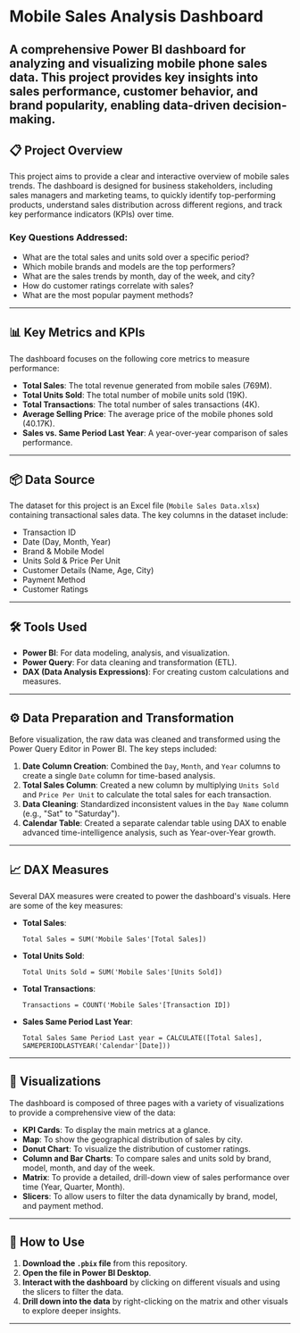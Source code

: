 # Mobile Sales Analysis Dashboard

A comprehensive Power BI dashboard for analyzing and visualizing mobile phone sales data. This project provides key insights into sales performance, customer behavior, and brand popularity, enabling data-driven decision-making.
---

## 📋 Project Overview

This project aims to provide a clear and interactive overview of mobile sales trends. The dashboard is designed for business stakeholders, including sales managers and marketing teams, to quickly identify top-performing products, understand sales distribution across different regions, and track key performance indicators (KPIs) over time.

### Key Questions Addressed:
* What are the total sales and units sold over a specific period?
* Which mobile brands and models are the top performers?
* What are the sales trends by month, day of the week, and city?
* How do customer ratings correlate with sales?
* What are the most popular payment methods?

---

## 📊 Key Metrics and KPIs

The dashboard focuses on the following core metrics to measure performance:

* **Total Sales**: The total revenue generated from mobile sales (769M).
* **Total Units Sold**: The total number of mobile units sold (19K).
* **Total Transactions**: The total number of sales transactions (4K).
* **Average Selling Price**: The average price of the mobile phones sold (40.17K).
* **Sales vs. Same Period Last Year**: A year-over-year comparison of sales performance.

---

## 📦 Data Source

The dataset for this project is an Excel file (`Mobile Sales Data.xlsx`) containing transactional sales data. The key columns in the dataset include:

* Transaction ID
* Date (Day, Month, Year)
* Brand & Mobile Model
* Units Sold & Price Per Unit
* Customer Details (Name, Age, City)
* Payment Method
* Customer Ratings

---

## 🛠️ Tools Used

* **Power BI**: For data modeling, analysis, and visualization.
* **Power Query**: For data cleaning and transformation (ETL).
* **DAX (Data Analysis Expressions)**: For creating custom calculations and measures.

---

## ⚙️ Data Preparation and Transformation

Before visualization, the raw data was cleaned and transformed using the Power Query Editor in Power BI. The key steps included:

1.  **Date Column Creation**: Combined the `Day`, `Month`, and `Year` columns to create a single `Date` column for time-based analysis.
2.  **Total Sales Column**: Created a new column by multiplying `Units Sold` and `Price Per Unit` to calculate the total sales for each transaction.
3.  **Data Cleaning**: Standardized inconsistent values in the `Day Name` column (e.g., "Sat" to "Saturday").
4.  **Calendar Table**: Created a separate calendar table using DAX to enable advanced time-intelligence analysis, such as Year-over-Year growth.

---

## 📈 DAX Measures

Several DAX measures were created to power the dashboard's visuals. Here are some of the key measures:

* **Total Sales**:
    ```dax
    Total Sales = SUM('Mobile Sales'[Total Sales])
    ```
* **Total Units Sold**:
    ```dax
    Total Units Sold = SUM('Mobile Sales'[Units Sold])
    ```
* **Total Transactions**:
    ```dax
    Transactions = COUNT('Mobile Sales'[Transaction ID])
    ```
* **Sales Same Period Last Year**:
    ```dax
    Total Sales Same Period Last year = CALCULATE([Total Sales], SAMEPERIODLASTYEAR('Calendar'[Date]))
    ```

---

## 🎨 Visualizations

The dashboard is composed of three pages with a variety of visualizations to provide a comprehensive view of the data:

* **KPI Cards**: To display the main metrics at a glance.
* **Map**: To show the geographical distribution of sales by city.
* **Donut Chart**: To visualize the distribution of customer ratings.
* **Column and Bar Charts**: To compare sales and units sold by brand, model, month, and day of the week.
* **Matrix**: To provide a detailed, drill-down view of sales performance over time (Year, Quarter, Month).
* **Slicers**: To allow users to filter the data dynamically by brand, model, and payment method.

---

## 🚀 How to Use

1.  **Download the `.pbix` file** from this repository.
2.  **Open the file in Power BI Desktop**.
3.  **Interact with the dashboard** by clicking on different visuals and using the slicers to filter the data.
4.  **Drill down into the data** by right-clicking on the matrix and other visuals to explore deeper insights.

---


